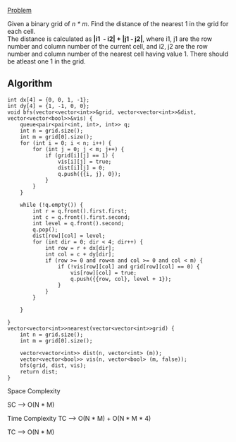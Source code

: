 [Problem](https://www.geeksforgeeks.org/problems/distance-of-nearest-cell-having-1-1587115620/1?utm_source=youtube&utm_medium=collab_striver_ytdescription&utm_campaign=distance-of-nearest-cell-having-1)

Given a binary grid of *n * m*. Find the distance of the nearest 1 in the grid for each cell.  
The distance is calculated as **|i1  - i2| + |j1 - j2|**, where i1, j1 are the row number and column number of the current cell, and i2, j2 are the row number and column number of the nearest cell having value 1. There should be atleast one 1 in the grid.

Algorithm
- 

```
int dx[4] = {0, 0, 1, -1};
int dy[4] = {1, -1, 0, 0};
void bfs(vector<vector<int>>&grid, vector<vector<int>>&dist, vector<vector<bool>>&vis) {
	queue<pair<pair<int, int>, int>> q;
	int n = grid.size();
	int m = grid[0].size();
	for (int i = 0; i < n; i++) {
		for (int j = 0; j < m; j++) {
			if (grid[i][j] == 1) {
				vis[i][j] = true;
				dist[i][j] = 0;
				q.push({{i, j}, 0});
			}
		}
	}

	while (!q.empty()) {
		int r = q.front().first.first;
		int c = q.front().first.second;
		int level = q.front().second;
		q.pop();
		dist[row][col] = level;
		for (int dir = 0; dir < 4; dir++) {
			int row = r + dx[dir];
			int col = c + dy[dir];
			if (row >= 0 and row<n and col >= 0 and col < m) {
				if (!vis[row][col] and grid[row][col] == 0) {
					vis[row][col] = true;
					q.push({{row, col}, level + 1});
				}
			}
		}

	}

}
vector<vector<int>>nearest(vector<vector<int>>grid) {
	int n = grid.size();
	int m = grid[0].size();

	vector<vector<int>> dist(n, vector<int> (m));
	vector<vector<bool>> vis(n, vector<bool> (m, false));
	bfs(grid, dist, vis);
	return dist;
}
```





Space Complexity

SC --> O(N * M) 




Time Complexity
TC --> O(N * M) + O(N * M * 4)

TC --> O(N * M) 
